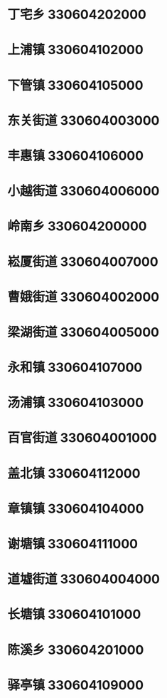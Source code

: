 # 丁宅乡 330604202000
# 上浦镇 330604102000
# 下管镇 330604105000
# 东关街道 330604003000
# 丰惠镇 330604106000
# 小越街道 330604006000
# 岭南乡 330604200000
# 崧厦街道 330604007000
# 曹娥街道 330604002000
# 梁湖街道 330604005000
# 永和镇 330604107000
# 汤浦镇 330604103000
# 百官街道 330604001000
# 盖北镇 330604112000
# 章镇镇 330604104000
# 谢塘镇 330604111000
# 道墟街道 330604004000
# 长塘镇 330604101000
# 陈溪乡 330604201000
# 驿亭镇 330604109000
